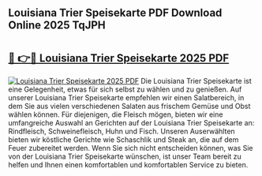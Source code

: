 ## Louisiana Trier Speisekarte PDF Download Online 2025 TqJPH

# <h2><a href="http://gc662mf.nevu.top/?p=Louisiana+Trier+Speisekarte">🔗 👉🔴 Louisiana Trier Speisekarte 2025 PDF</a></h2>

[![Louisiana Trier Speisekarte 2025 PDF](https://i.imgur.com/dBaPXMq.png)](http://gc662mf.nevu.top/?p=Louisiana+Trier+Speisekarte)
Die Louisiana Trier Speisekarte ist eine Gelegenheit, etwas für sich selbst zu wählen und zu genießen. Auf unserer Louisiana Trier Speisekarte empfehlen wir einen Salatbereich, in dem Sie aus vielen verschiedenen Salaten aus frischem Gemüse und Obst wählen können. Für diejenigen, die Fleisch mögen, bieten wir eine umfangreiche Auswahl an Gerichten auf der Louisiana Trier Speisekarte an: Rindfleisch, Schweinefleisch, Huhn und Fisch. Unseren Auserwählten bieten wir köstliche Gerichte wie Schaschlik und Steak an, die auf dem Feuer zubereitet werden. Wenn Sie sich nicht entscheiden können, was Sie von der Louisiana Trier Speisekarte wünschen, ist unser Team bereit zu helfen und Ihnen einen komfortablen und komfortablen Service zu bieten.
